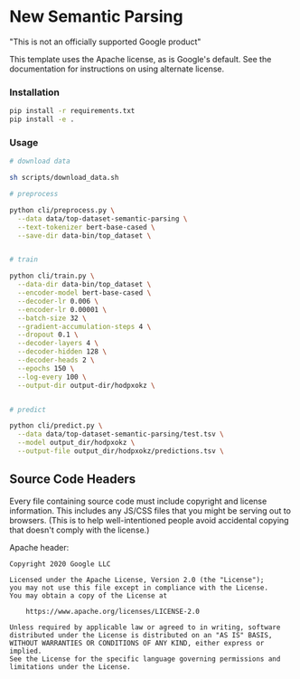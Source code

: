 # New Semantic Parsing

"This is not an officially supported Google product"

This template uses the Apache license, as is Google's default.  See the
documentation for instructions on using alternate license.


### Installation

```bash
pip install -r requirements.txt
pip install -e .
```

### Usage
```bash
# download data

sh scripts/download_data.sh

# preprocess

python cli/preprocess.py \
  --data data/top-dataset-semantic-parsing \
  --text-tokenizer bert-base-cased \
  --save-dir data-bin/top_dataset \


# train

python cli/train.py \
  --data-dir data-bin/top_dataset \
  --encoder-model bert-base-cased \
  --decoder-lr 0.006 \
  --encoder-lr 0.00001 \
  --batch-size 32 \
  --gradient-accumulation-steps 4 \
  --dropout 0.1 \
  --decoder-layers 4 \
  --decoder-hidden 128 \
  --decoder-heads 2 \
  --epochs 150 \
  --log-every 100 \
  --output-dir output-dir/hodpxokz \


# predict

python cli/predict.py \
  --data data/top-dataset-semantic-parsing/test.tsv \
  --model output_dir/hodpxokz \
  --output-file output_dir/hodpxokz/predictions.tsv \


```

## Source Code Headers

Every file containing source code must include copyright and license
information. This includes any JS/CSS files that you might be serving out to
browsers. (This is to help well-intentioned people avoid accidental copying that
doesn't comply with the license.)

Apache header:

    Copyright 2020 Google LLC

    Licensed under the Apache License, Version 2.0 (the "License");
    you may not use this file except in compliance with the License.
    You may obtain a copy of the License at

        https://www.apache.org/licenses/LICENSE-2.0

    Unless required by applicable law or agreed to in writing, software
    distributed under the License is distributed on an "AS IS" BASIS,
    WITHOUT WARRANTIES OR CONDITIONS OF ANY KIND, either express or implied.
    See the License for the specific language governing permissions and
    limitations under the License.
